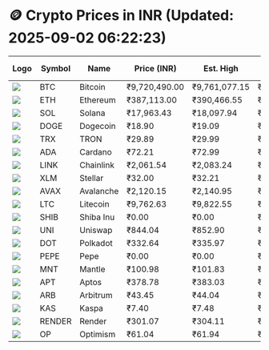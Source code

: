 # 🪙 Crypto Prices in INR (Updated: 2025-09-02 06:22:23)

| Logo | Symbol | Name       | Price (INR) | Est. High | Est. Low | Gross Profit | Fees | Net Profit | ROI % |
|------|--------|------------|-------------|-----------|----------|---------------|------|-------------|--------|
| ![](https://coin-images.coingecko.com/coins/images/1/large/bitcoin.png?1696501400) | BTC    | Bitcoin    | ₹9,720,490.00 | ₹9,761,077.15 | ₹9,679,902.85 | ₹838.59 | ₹200.00 | ₹638.59 | 0.64% |
| ![](https://coin-images.coingecko.com/coins/images/279/large/ethereum.png?1696501628) | ETH    | Ethereum   | ₹387,113.00 | ₹390,466.55 | ₹383,759.45 | ₹1,747.74 | ₹200.00 | ₹1,547.74 | 1.55% |
| ![](https://coin-images.coingecko.com/coins/images/4128/large/solana.png?1718769756) | SOL    | Solana     | ₹17,963.43 | ₹18,097.94 | ₹17,828.92 | ₹1,508.84 | ₹200.00 | ₹1,308.84 | 1.31% |
| ![](https://coin-images.coingecko.com/coins/images/5/large/dogecoin.png?1696501409) | DOGE   | Dogecoin   | ₹18.90 | ₹19.09 | ₹18.71 | ₹1,987.82 | ₹200.00 | ₹1,787.82 | 1.79% |
| ![](https://coin-images.coingecko.com/coins/images/1094/large/tron-logo.png?1696502193) | TRX    | TRON       | ₹29.89 | ₹29.99 | ₹29.79 | ₹694.95 | ₹200.00 | ₹494.95 | 0.49% |
| ![](https://coin-images.coingecko.com/coins/images/975/large/cardano.png?1696502090) | ADA    | Cardano    | ₹72.21 | ₹72.99 | ₹71.43 | ₹2,196.69 | ₹200.00 | ₹1,996.69 | 2.00% |
| ![](https://coin-images.coingecko.com/coins/images/877/large/chainlink-new-logo.png?1696502009) | LINK   | Chainlink  | ₹2,061.54 | ₹2,083.24 | ₹2,039.84 | ₹2,127.37 | ₹200.00 | ₹1,927.37 | 1.93% |
| ![](https://coin-images.coingecko.com/coins/images/100/large/fmpFRHHQ_400x400.jpg?1735231350) | XLM    | Stellar    | ₹32.00 | ₹32.21 | ₹31.79 | ₹1,330.67 | ₹200.00 | ₹1,130.67 | 1.13% |
| ![](https://coin-images.coingecko.com/coins/images/12559/large/Avalanche_Circle_RedWhite_Trans.png?1696512369) | AVAX   | Avalanche  | ₹2,120.15 | ₹2,140.95 | ₹2,099.35 | ₹1,981.47 | ₹200.00 | ₹1,781.47 | 1.78% |
| ![](https://coin-images.coingecko.com/coins/images/2/large/litecoin.png?1696501400) | LTC    | Litecoin   | ₹9,762.63 | ₹9,822.55 | ₹9,702.71 | ₹1,235.16 | ₹200.00 | ₹1,035.16 | 1.04% |
| ![](https://coin-images.coingecko.com/coins/images/11939/large/shiba.png?1696511800) | SHIB   | Shiba Inu  | ₹0.00 | ₹0.00 | ₹0.00 | ₹1,822.00 | ₹200.00 | ₹1,622.00 | 1.62% |
| ![](https://coin-images.coingecko.com/coins/images/12504/large/uniswap-logo.png?1720676669) | UNI    | Uniswap    | ₹844.04 | ₹852.90 | ₹835.18 | ₹2,122.55 | ₹200.00 | ₹1,922.55 | 1.92% |
| ![](https://coin-images.coingecko.com/coins/images/12171/large/polkadot.png?1696512008) | DOT    | Polkadot   | ₹332.64 | ₹335.97 | ₹329.31 | ₹2,019.65 | ₹200.00 | ₹1,819.65 | 1.82% |
| ![](https://coin-images.coingecko.com/coins/images/29850/large/pepe-token.jpeg?1696528776) | PEPE   | Pepe       | ₹0.00 | ₹0.00 | ₹0.00 | ₹2,234.54 | ₹200.00 | ₹2,034.54 | 2.03% |
| ![](https://coin-images.coingecko.com/coins/images/30980/large/Mantle-Logo-mark.png?1739213200) | MNT    | Mantle     | ₹100.98 | ₹101.83 | ₹100.13 | ₹1,698.80 | ₹200.00 | ₹1,498.80 | 1.50% |
| ![](https://coin-images.coingecko.com/coins/images/26455/large/aptos_round.png?1696525528) | APT    | Aptos      | ₹378.78 | ₹383.03 | ₹374.53 | ₹2,269.24 | ₹200.00 | ₹2,069.24 | 2.07% |
| ![](https://coin-images.coingecko.com/coins/images/16547/large/arb.jpg?1721358242) | ARB    | Arbitrum   | ₹43.45 | ₹44.04 | ₹42.86 | ₹2,757.88 | ₹200.00 | ₹2,557.88 | 2.56% |
| ![](https://coin-images.coingecko.com/coins/images/25751/large/kaspa-icon-exchanges.png?1696524837) | KAS    | Kaspa      | ₹7.40 | ₹7.48 | ₹7.32 | ₹2,089.17 | ₹200.00 | ₹1,889.17 | 1.89% |
| ![](https://coin-images.coingecko.com/coins/images/11636/large/rndr.png?1696511529) | RENDER | Render     | ₹301.07 | ₹304.11 | ₹298.03 | ₹2,038.37 | ₹200.00 | ₹1,838.37 | 1.84% |
| ![](https://coin-images.coingecko.com/coins/images/25244/large/Optimism.png?1696524385) | OP     | Optimism   | ₹61.04 | ₹61.94 | ₹60.14 | ₹3,008.21 | ₹200.00 | ₹2,808.21 | 2.81% |
